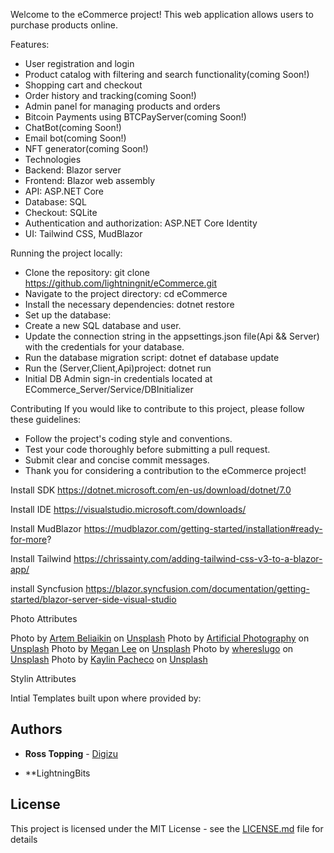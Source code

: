 
Welcome to the eCommerce project! This web application allows users to purchase products online.

Features:
- User registration and login
- Product catalog with filtering and search functionality(coming Soon!)
- Shopping cart and checkout
- Order history and tracking(coming Soon!)
- Admin panel for managing products and orders
- Bitcoin Payments using BTCPayServer(coming Soon!)
- ChatBot(coming Soon!)
- Email bot(coming Soon!)
- NFT generator(coming Soon!)
- Technologies
- Backend: Blazor server
- Frontend: Blazor web assembly
- API: ASP.NET Core
- Database: SQL
- Checkout: SQLite
- Authentication and authorization: ASP.NET Core Identity
- UI: Tailwind CSS, MudBlazor

Running the project locally:
- Clone the repository: git clone https://github.com/lightningnit/eCommerce.git
- Navigate to the project directory: cd eCommerce
- Install the necessary dependencies: dotnet restore
- Set up the database:
- Create a new SQL database and user.
- Update the connection string in the appsettings.json file(Api && Server) with the credentials for your database.
- Run the database migration script: dotnet ef database update
- Run the (Server,Client,Api)project: dotnet run
- Initial DB Admin sign-in credentials located at ECommerce_Server/Service/DBInitializer

Contributing If you would like to contribute to this project, please follow these guidelines:
- Follow the project's coding style and conventions.
- Test your code thoroughly before submitting a pull request.
- Submit clear and concise commit messages.
- Thank you for considering a contribution to the eCommerce project!



Install SDK
https://dotnet.microsoft.com/en-us/download/dotnet/7.0

Install IDE
https://visualstudio.microsoft.com/downloads/

Install MudBlazor
https://mudblazor.com/getting-started/installation#ready-for-more?

Install Tailwind
https://chrissainty.com/adding-tailwind-css-v3-to-a-blazor-app/

install Syncfusion
https://blazor.syncfusion.com/documentation/getting-started/blazor-server-side-visual-studio


Photo Attributes

  Photo by <a href="https://unsplash.com/@belart84?utm_source=unsplash&utm_medium=referral&utm_content=creditCopyText">Artem Beliaikin</a> on <a href="https://unsplash.com/collections/QHeZPyOppcc/-commerce-app?utm_source=unsplash&utm_medium=referral&utm_content=creditCopyText">Unsplash</a>
  Photo by <a href="https://unsplash.com/@artificialphotography?utm_source=unsplash&utm_medium=referral&utm_content=creditCopyText">Artificial Photography</a> on <a href="https://unsplash.com/collections/QHeZPyOppcc/-commerce-app?utm_source=unsplash&utm_medium=referral&utm_content=creditCopyText">Unsplash</a>
  Photo by <a href="https://unsplash.com/@meganlee007?utm_source=unsplash&utm_medium=referral&utm_content=creditCopyText">Megan Lee</a> on <a href="https://unsplash.com/collections/QHeZPyOppcc/-commerce-app?utm_source=unsplash&utm_medium=referral&utm_content=creditCopyText">Unsplash</a>
  Photo by <a href="https://unsplash.com/@whereslugo?utm_source=unsplash&utm_medium=referral&utm_content=creditCopyText">whereslugo</a> on <a href="https://unsplash.com/collections/QHeZPyOppcc/-commerce-app?utm_source=unsplash&utm_medium=referral&utm_content=creditCopyText">Unsplash</a>
  Photo by <a href="https://unsplash.com/@kaylinp?utm_source=unsplash&utm_medium=referral&utm_content=creditCopyText">Kaylin Pacheco</a> on <a href="https://unsplash.com/collections/QHeZPyOppcc/-commerce-app?utm_source=unsplash&utm_medium=referral&utm_content=creditCopyText">Unsplash</a>
  
Stylin Attributes

Intial Templates built upon where provided by:
## Authors

* **Ross Topping** - [Digizu](https://digizu.co.uk)

* **LightningBits 

## License

This project is licensed under the MIT License - see the [LICENSE.md](LICENSE.md) file for details
